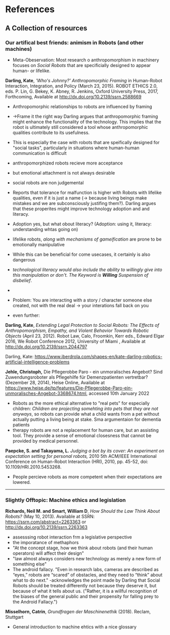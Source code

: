 # References

## A Collection of resources

### Our artifical best friends: animism in Robots (and other machines)

- Meta-Obeservation:
Most research o anthropomorphism in machinery focuses on *Social Robots* that are specificially designed to appear human- or lifelike.

**Darling, Kate**, *'Who's Johnny?' Anthropomorphic Framing* in Human-Robot Interaction, Integration, and Policy (March 23, 2015). ROBOT ETHICS 2.0, eds. P. Lin, G. Bekey, K. Abney, R. Jenkins, Oxford University Press, 2017, Forthcoming, Available at http://dx.doi.org/10.2139/ssrn.2588669

- Anthropomorphic relationships to robots are influenced by framing
- ->Frame it the right way
Darling argues that anthropomorphic framing might enhance the functionality of the technology. This implies that the robot is ultimately still considered a tool whose anthropomorphic qualities contribute to its usefulness. 
- This is especially the case with robots that are speifically designed for "social tasks", particularly in situations where human-human communication is difficult
- anthropomorphized robots recieve more acceptance
- but emotional attachment is not always desirable
- social robots are non judgemental
- Reports that tolerance for malfunction is higher with Robots with lifelike qualities, even if it is just a name (-> because living beings make mistakes and we are subconsciously justifing them?). Darling argues that these properites might improve technology adoption and and literacy. 
- Adoption yes, but what obout literacy? (Adoption: using it, literacy: understanding whtas going on)

- lifelike robots, *along with mechanisms of gameification* are prone to be emotionally manipulative
- While this can be beneficial for come usecases, it certainly is also dangerous
- *technological literacy would also include the ability to willingly give into this manipulation or don't. The Keyword is ***Willing*** Suspension of disbelief*.
- 


- Problem: You are interacting with a story / character someone else created, not with the real deal
-> your interations fall back on you
- even further: 

**Darling, Kate**, *Extending Legal Protection to Social Robots: The Effects of Anthropomorphism, Empathy, and Violent Behavior Towards Robotic Objects* (April 23, 2012). Robot Law, Calo, Froomkin, Kerr eds., Edward Elgar 2016, We Robot Conference 2012, University of Miami , Available at http://dx.doi.org/10.2139/ssrn.2044797

Darling, Kate: https://www.iberdrola.com/shapes-en/kate-darling-robotics-artificial-intelligence-problems

**Jehle, Christoph,** 
Die Pflegerobbe Paro - ein unmoralisches Angebot? Sind Zuwendungsroboter als Pflegehilfe für Demenzpatienten vertretbar? (Dezember 28, 2014), Heise Online, Available at https://www.heise.de/tp/features/Die-Pflegerobbe-Paro-ein-unmoralisches-Angebot-3368674.html, accessed 10th January 2022

- Robots as the more ethical alternative to "real pets" for especially children: *Children are projecting somehting into pets that they are not anyways*, so robots can provide what a child wants from a pet without actually putting a living being at stake. Sma argumentaion for dementia patients
- therapy robots are not a replacement for human care, but an assisting tool. They provide a sense of emotional closesness that cannot be provided by medical personnel.

**Paepcke, S. and Takayama, L.** *Judging a bot by its cover: An experiment on expectation setting for personal robots,* 2010 5th ACM/IEEE International Conference on Human-Robot Interaction (HRI), 2010, pp. 45-52, doi: 10.1109/HRI.2010.5453268.

- People percieve robots as more competent when their expectations are lowered.

---

### Slightly Offtopic: Machine ethics and legislation

**Richards, Neil M. and Smart, William D**, *How Should the Law Think About Robots?* (May 10, 2013). Available at SSRN: https://ssrn.com/abstract=2263363 or http://dx.doi.org/10.2139/ssrn.2263363

- assesssing robot interaction frm a legislative perspective
- the imporatance of methaphors
- "At the concept stage, how we think about robots (and their human operators) will affect their design"
- "law almost always considers new technology as merely a new form of something else"
- The android fallacy. "Even in research labs, cameras are described as “eyes,” robots are “scared” of obstacles, and they need to “think” about what to do next." 
-acknowledges the point made by Darling that Social Robots should be treated differently not because they deserve it, but because of what it tells about us. ("Rather, it is a willful recognition of the biases of the general public and their propensity for falling prey to the Android Fallacy.")

**Misselhorn, Catrin**, *Grundfragen der Maschinenethik* (2018). Reclam, Stuttgart
- General introduction to machine ehtics with a nice glossary